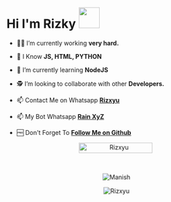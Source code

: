 # Hi I'm Rizky&nbsp;<a href="Hey"><img src="https://raw.githubusercontent.com/TOXIC-DEVIL/TOXIC-DEVIL/TOXIC-DEVIL-OFFICIAL/media/Hi.gif" width="48px"></a>

- 🧑‍🏫 I’m currently working **very hard.**

- 🤷 I Know **JS, HTML, PYTHON**

- 📖 I’m currently learning **NodeJS**

- 🕵️ I’m looking to collaborate with other **Developers.**

- 📫 Contact Me on Whatsapp **[Rizxyu](https://wa.me/6282328303332)**
- 📫 My Bot Whatsapp **[Rain XyZ](https://wa.me/62823283033321)**

- 🆓 Don't Forget To **[Follow Me on Github](https://github.com/Rizxyu)**

<p align="center"> <a href="Manish"><img width="170px" height="24" src="https://komarev.com/ghpvc/?username=manishkumar1601&label=PROFILE%20VISITORS&color=green&style=flat-square" alt="Rizxyu" /></a> </p><br> 


<div align="center">
<p>&nbsp;<img align="center" src="https://github-readme-stats.vercel.app/api?username=Rizxyu&show_icons=true&theme=nightowl" alt="Manish" /></p>

<p>&nbsp;<img align="center" src="https://github-readme-stats.vercel.app/api/top-langs/?username=Rizxyu&theme=algolia&layout=compact&langs_count=10&hide_border=true&show_icons=true" alt="Rizxyu"/></p></a><br> 
